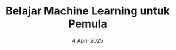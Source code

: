 ---
title: "Belajar Machine Learning untuk Pemula"
institution: "Dicoding Indonesia"
date: "4 April 2025"
credential: "MEPJQ37RJX3V"
image: /images/certificate/ml-pemula.png
link: https://www.dicoding.com/certificates/MEPJQ37RJX3V
collection: certificate
---
